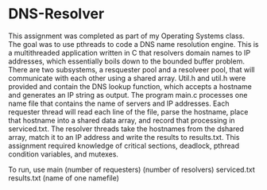# DNS-Resolver

This assignment was completed as part of my Operating Systems class. The goal was to use pthreads to code a DNS name resolution engine. This is a multithreaded application written in C that resolvers domain names to IP addresses, which essentially boils down to the bounded buffer problem. There are two subsystems, a resquester pool and a resolveer pool, that will communicate with each other using a shared array. Util.h and util.h were provided and contain the DNS lookup function, which accepts a hostname and generates an IP string as output. The program main.c processes one name file that contains the name of servers and IP addresses. Each requester thread will read each line of the file, parse the hostname, place that hostname into a shared data array, and record that processing in serviced.txt. The resolver threads take the hostnames from the dshared array, match it to an IP address and write the results to results.txt. This assignment required knowledge of critical sections, deadlock, pthread condition variables, and mutexes.

To run, use main (number of requesters) (number of resolvers) serviced.txt results.txt (name of one namefile)

